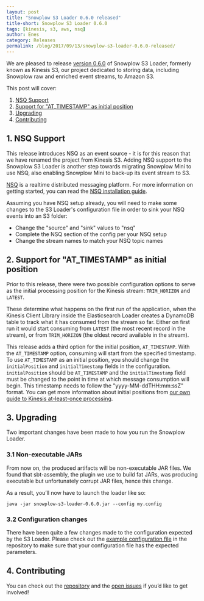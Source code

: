 ```yaml
---
layout: post
title: "Snowplow S3 Loader 0.6.0 released"
title-short: Snowplow S3 Loader 0.6.0
tags: [kinesis, s3, aws, nsq]
author: Enes
category: Releases
permalink: /blog/2017/09/13/snowplow-s3-loader-0.6.0-released/
---
```


We are pleased to release [version 0.6.0][release] of Snowplow S3 Loader, formerly known as
Kinesis S3, our project dedicated to storing data, including Snowplow raw and enriched event streams,
to Amazon S3.

<!--more-->

This post will cover:

1. [NSQ Support](/blog/2017/09/14/snowplow-s3-loader-0.6.0-released#nsq-support)
2. [Support for "AT_TIMESTAMP" as initial position](/blog/2017/09/14/snowplow-s3-loader-0.6.0-released#at-timestamp)
3. [Upgrading](/blog/2017/09/14/snowplow-s3-loader-0.6.0-released#upgrading)
4. [Contributing](/blog/2017/09/14/snowplow-s3-loader-0.6.0-released#contributing)


<h2 id="nsq-support">1. NSQ Support</h2>

This release introduces NSQ as an event source - it is for this reason that we have renamed the project from Kinesis S3.
Adding NSQ support to the Snowplow S3 Loader is another step towards migrating Snowplow Mini to use NSQ, also enabling Snowplow Mini to back-up its event stream to S3.

[NSQ][nsq-website] is a realtime distributed messaging platform. For more information on getting started, you can read the [NSQ installation guide][nsq-install].

Assuming you have NSQ setup already, you will need to make some changes to the S3 Loader's
configuration file in order to sink your NSQ events into an S3 folder:

- Change the "source" and "sink" values to "nsq"
- Complete the NSQ section of the config per your NSQ setup
- Change the stream names to match your NSQ topic names

<h2 id="at-timestamp">2. Support for "AT_TIMESTAMP" as initial position</h2>

Prior to this release, there were two possible configuration options to serve as the initial
processing position for the Kinesis stream: `TRIM_HORIZON` and `LATEST`.

These determine what happens on the first run of the application, when the Kinesis Client
Library inside the Elasticsearch Loader creates a DynamoDB table to track what it has consumed from
the stream so far. Either on first run it would start consuming from `LATEST` (the most recent
record in the stream), or from `TRIM_HORIZON` (the oldest record available in the stream).

This release adds a third option for the initial position, `AT_TIMESTAMP`. With the `AT_TIMESTAMP`
option, consuming will start from the specified timestamp. To use `AT_TIMESTAMP` as an initial
position, you should change the `initialPosition` and `initialTimestamp` fields in the
configuration. `initialPosition` should be `AT_TIMESTAMP` and the `initialTimestamp` field must be
changed to the point in time at which message consumption will begin. This timestamp needs to follow
the "yyyy-MM-ddTHH:mm:ssZ" format. You can get more information about initial positions from
[our own guide to Kinesis at-least-once processing][kinesis-at-least-once-processing].

<h2 id="upgrading">3. Upgrading</h2>

Two important changes have been made to how you run the Snowplow Loader.

<h3 id="jar">3.1 Non-executable JARs</h3>

From now on, the produced artifacts will be non-executable JAR files. We found that sbt-assembly,
the plugin we use to build fat JARs, was producing executable but unfortunately corrupt JAR files, hence this change.

As a result, you’ll now have to launch the loader like so:

`java -jar snowplow-s3-loader-0.6.0.jar --config my.config`

<h3 id="conf">3.2 Configuration changes</h3>

There have been quite a few changes made to the configuration expected by the S3 Loader. Please
check out the [example configuration file][example-config] in the repository to make sure that your
configuration file has the expected parameters.

<h2 id="contributing">4. Contributing</h2>

You can check out the [repository][repo] and the [open issues][issues] if you’d like to get involved!

[nsq-website]: http://nsq.io
[nsq-install]: http://nsq.io/deployment/installing.html

[kinesis-at-least-once-processing]: https://github.com/snowplow/snowplow/wiki/Kinesis-at-least-once-processing

[example-config]: https://github.com/snowplow/snowplow-s3-loader/blob/master/examples/config.hocon.sample

[repo]: https://github.com/snowplow/snowplow-s3-loader
[issues]: https://github.com/snowplow/snowplow-s3-loader/issues
[release]: https://github.com/snowplow/snowplow-s3-loader/releases/tag/0.6.0
